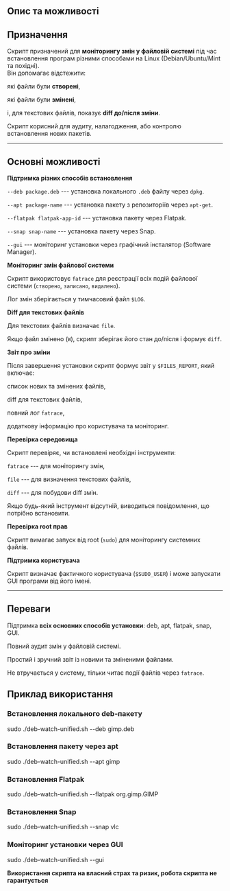 **Опис та можливості**
----------------------

## **Призначення**

Скрипт призначений для **моніторингу змін у файловій системі** під час встановлення програм різними способами на Linux (Debian/Ubuntu/Mint та похідні).\
Він допомагає відстежити:

які файли були **створені**,

які файли були **змінені**,

і, для текстових файлів, показує **diff до/після зміни**.

Скрипт корисний для аудиту, налагодження, або контролю встановлення нових пакетів.

* * * * *

## **Основні можливості**

**Підтримка різних способів встановлення**

`--deb package.deb` --- установка локального `.deb` файлу через `dpkg`.

`--apt package-name` --- установка пакету з репозиторіїв через `apt-get`.

`--flatpak flatpak-app-id` --- установка пакету через Flatpak.

`--snap snap-name` --- установка пакету через Snap.

`--gui` --- моніторинг установки через графічний інсталятор (Software Manager).

**Моніторинг змін файлової системи**

Скрипт використовує `fatrace` для реєстрації всіх подій файлової системи (`створено`, `записано`, `видалено`).

Лог змін зберігається у тимчасовий файл `$LOG`.

**Diff для текстових файлів**

Для текстових файлів визначає `file`.

Якщо файл змінено (`W`), скрипт зберігає його стан до/після і формує `diff`.

**Звіт про зміни**

Після завершення установки скрипт формує звіт у `$FILES_REPORT`, який включає:

список нових та змінених файлів,

diff для текстових файлів,

повний лог `fatrace`,

додаткову інформацію про користувача та моніторинг.

**Перевірка середовища**

Скрипт перевіряє, чи встановлені необхідні інструменти:

`fatrace` --- для моніторингу змін,

`file` --- для визначення текстових файлів,

`diff` --- для побудови diff змін.

Якщо будь-який інструмент відсутній, виводиться повідомлення, що потрібно встановити.

**Перевірка root прав**

Скрипт вимагає запуск від root (`sudo`) для моніторингу системних файлів.

**Підтримка користувача**

Скрипт визначає фактичного користувача (`$SUDO_USER`) і може запускати GUI програми від його імені.

* * * * *

## **Переваги**

Підтримка **всіх основних способів установки**: deb, apt, flatpak, snap, GUI.

Повний аудит змін у файловій системі.

Простий і зручний звіт із новими та зміненими файлами.

Не втручається у систему, тільки читає події файлів через `fatrace`.

## **Приклад використання**

### Встановлення локального deb-пакету

sudo ./deb-watch-unified.sh --deb gimp.deb

### Встановлення пакету через apt

sudo ./deb-watch-unified.sh --apt gimp

### Встановлення Flatpak

sudo ./deb-watch-unified.sh --flatpak org.gimp.GIMP

### Встановлення Snap

sudo ./deb-watch-unified.sh --snap vlc

### Моніторинг установки через GUI

sudo ./deb-watch-unified.sh --gui

 **Використання скрипта на власний страх та ризик, робота скрипта не гарантується**
